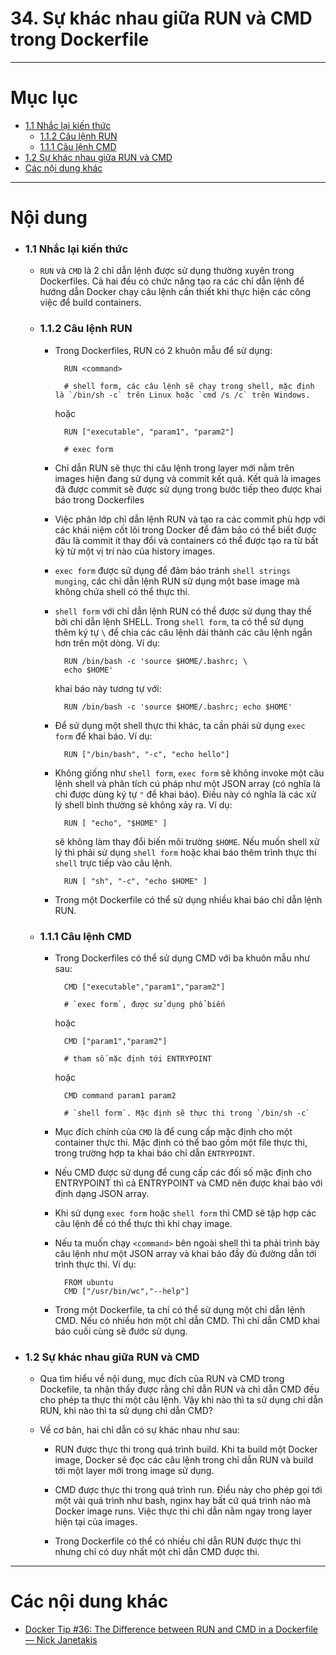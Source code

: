 # 34. Sự khác nhau giữa RUN và CMD trong Dockerfile

____

# Mục lục


- [1.1 Nhắc lại kiến thức](#review)
    - [1.1.2 Câu lệnh RUN](#cmd-run)
    - [1.1.1 Câu lệnh CMD](#cmd-cmd)
- [1.2 Sự khác nhau giữa RUN và CMD](#main-content)
- [Các nội dung khác](#content-others)

____

# <a name="content">Nội dung</a>

- ### <a name="review">1.1 Nhắc lại kiến thức</a>

    - `RUN` và `CMD` là 2 chỉ dẫn lệnh được sử dụng thường xuyên trong Dockerfiles. Cả hai đều có chức năng tạo ra các chỉ dẫn lệnh để hướng dẫn Docker chạy câu lệnh cần thiết khi thực hiện các công việc để build containers.

    - ### <a name="cmd-run">1.1.2 Câu lệnh RUN</a>

        - Trong Dockerfiles, RUN có 2 khuôn mẫu để sử dụng:

                RUN <command>

                # shell form, các câu lệnh sẽ chạy trong shell, mặc định là `/bin/sh -c` trên Linux hoặc `cmd /s /c` trên Windows.

            hoặc

                RUN ["executable", "param1", "param2"]

                # exec form

        - Chỉ dẫn RUN sẽ thực thi câu lệnh trong layer mới nằm trên images hiện đang sử dụng và commit kết quả. Kết quả là images đã được commit sẽ được sử dụng trong bước tiếp theo được khai báo trong Dockerfiles

        - Việc phân lớp chỉ dẫn lệnh RUN và tạo ra các commit phù hợp với các khái niệm cốt lõi trong Docker để đảm bảo có thể biết được đâu là commit ít thay đổi và containers có thể được tạo ra từ bất kỳ từ một vị trí nào của history images.

        - `exec form` được sử dụng để đảm báo tránh `shell strings munging`, các chỉ dẫn lệnh RUN sử dụng một base image mà không chứa shell có thể thực thi.

        - `shell form` với chỉ dẫn lệnh RUN có thể được sử dụng thay thế bởi chỉ dẫn lệnh SHELL. Trong `shell form`, ta có thể sử dụng thêm ký tự ` \ ` để chia các câu lệnh dài thành các câu lệnh ngắn hơn trên một dòng. Ví dụ:

                RUN /bin/bash -c 'source $HOME/.bashrc; \
                echo $HOME'

            khai báo này tương tự với:

                RUN /bin/bash -c 'source $HOME/.bashrc; echo $HOME'

        - Để sử dụng một shell thực thi khác, ta cần phải sử dụng `exec form` để khai báo. Ví dụ:

                RUN ["/bin/bash", "-c", "echo hello"]

        - Không giống như `shell form`, `exec form` sẽ không invoke một câu lệnh shell và phân tích cú pháp như một JSON array (có nghĩa là chỉ được dùng ký tự ` " ` để khai báo). Điều này có nghĩa là các xử lý shell bình thường sẽ không xảy ra. Ví dụ:

                RUN [ "echo", "$HOME" ]

            sẽ không làm thay đổi biến môi trường `$HOME`. Nếu muốn shell xử lý thì phải sử dụng `shell form` hoặc khai báo thêm trình thực thi `shell` trực tiếp vào câu lệnh.

                RUN [ "sh", "-c", "echo $HOME" ]

        - Trong một Dockerfile có thể sử dụng nhiều khai báo chỉ dẫn lệnh RUN.

    - ### <a name="cmd-cmd">1.1.1 Câu lệnh CMD</a>

        - Trong Dockerfiles có thể sử dụng CMD với ba khuôn mẫu như sau:

                CMD ["executable","param1","param2"]

                # `exec form`, được sử dụng phổ biến

            hoặc

                CMD ["param1","param2"]

                # tham số mặc định tới ENTRYPOINT

            hoặc

                CMD command param1 param2

                # `shell form`. Mặc định sẽ thực thi trong `/bin/sh -c`

        - Mục đích chính của `CMD` là để cung cấp mặc định cho một container thực thi. Mặc định có thể bao gồm một file thực thi, trong trường hợp ta khai báo chỉ dẫn `ENTRYPOINT`.

        - Nếu CMD được sử dụng để cung cấp các đối số mặc định cho ENTRYPOINT thì cả ENTRYPOINT và CMD nên được khai báo với định dạng JSON array.

        - Khi sử dụng `exec form` hoặc `shell form` thì CMD sẽ tập hợp các câu lệnh để có thể thực thi khi chạy image.

        - Nếu ta muốn chạy `<command>` bên ngoài shell thì ta phải trình bày câu lệnh như một JSON array và khai báo đầy đủ đường dẫn tới trình thực thi. Ví dụ:

                FROM ubuntu
                CMD ["/usr/bin/wc","--help"]

        - Trong một Dockerfile, ta chỉ có thể sử dụng một chỉ dẫn lệnh CMD. Nếu có nhiều hơn một chỉ dẫn CMD. Thì chỉ dẫn CMD khai báo cuối cùng sẽ đước sử dụng.

- ### <a name="main-content">1.2 Sự khác nhau giữa RUN và CMD</a>

    - Qua tìm hiểu về nội dung, mục đích của RUN và CMD trong Dockefile, ta nhận thấy được rằng chỉ dẫn RUN và chỉ dẫn CMD đều cho phép ta thực thi một câu lệnh. Vậy khi nào thì ta sử dụng chỉ dẫn RUN, khi nào thì ta sử dụng chỉ dẫn CMD?

    - Về cơ bản, hai chỉ dẫn có sự khác nhau như sau:

        + RUN được thực thi trong quá trình build. Khi ta build một Docker image, Docker sẽ đọc các câu lệnh trong chỉ dẫn RUN và build tới một layer mới trong image sử dụng.

        + CMD được thực thi trong quá trình run. Điều này cho phép gọi tới một vài quá trình như bash, nginx hay bất cứ quá trình nào mà Docker image runs. Việc thực thi chỉ dẫn nằm ngay trong layer hiện tại của images.

        + Trong Dockerfile có thể có nhiều chỉ dẫn RUN được thực thi nhưng chỉ có duy nhất một chỉ dẫn CMD được thi.

____

# <a name="content-others">Các nội dung khác</a>

- [Docker Tip #36: The Difference between RUN and CMD in a Dockerfile — Nick Janetakis](https://nickjanetakis.com/blog/docker-tip-36-the-difference-between-run-and-cmd-in-a-dockerfile)